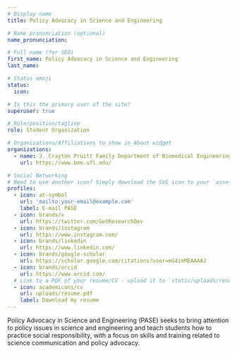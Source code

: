 ```yaml
---
# Display name
title: Policy Advocacy in Science and Engineering

# Name pronunciation (optional)
name_pronunciation:

# Full name (for SEO)
first_name: Policy Advocacy in Science and Engineering
last_name:

# Status emoji
status:
  icon: 

# Is this the primary user of the site?
superuser: true

# Role/position/tagline
role: Student Organization

# Organizations/Affiliations to show in About widget
organizations:
  - name: J. Crayton Pruitt Family Department of Biomedical Engineering at the University of Florida
    url: https://www.bme.ufl.edu/

# Social Networking
# Need to use another icon? Simply download the SVG icon to your `assets/media/icons/` folder.
profiles:
  - icon: at-symbol
    url: 'mailto:your-email@example.com'
    label: E-mail PASE
  - icon: brands/x
    url: https://twitter.com/GetResearchDev
  - icon: brands/instagram
    url: https://www.instagram.com/
  - icon: brands/linkedin
    url: https://www.linkedin.com/
  - icon: brands/google-scholar
    url: https://scholar.google.com/citations?user=mG4imMEAAAAJ
  - icon: brands/orcid
    url: https://www.orcid.com/
  # Link to a PDF of your resume/CV - upload it to `static/uploads/resume.pdf`
  - icon: academicons/cv
    url: uploads/resume.pdf
    label: Download my resume
---
```


Policy Advocacy in Science and Engineering (PASE) seeks to bring attention to policy issues in science and engineering and teach students how to practice social responsibility, with a focus on skills and training related to science communication and policy advocacy.
